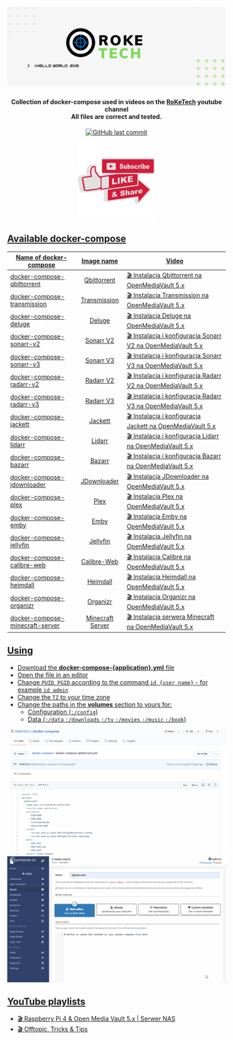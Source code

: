 <h1 align="center">
  <br />
  <a href="https://www.youtube.com/channel/UC0kQ58K8v67oc1TrK3V6qww"><img src="https://github.com/RoKeTech/docker-compose/blob/main/img/RoKeTechBanner.png" alt="RoKeTech"></a>
</h1>

<h4 align="center">
  Collection of docker-compose used in videos on the <a href="https://www.youtube.com/channel/UC0kQ58K8v67oc1TrK3V6qww">RoKeTech</a> youtube channel
  <br />
  All files are correct and tested.
</h4>

<p align="center">
    <a href="https://github.com/RoKeTech/docker-compose/commits/main">
    <img src="https://img.shields.io/github/last-commit/RoKeTech/docker-compose.svg?style=flat-square&logo=github&logoColor=white"
         alt="GitHub last commit">
</p>
  
<p align="center">
  <a href="https://www.youtube.com/channel/UC0kQ58K8v67oc1TrK3V6qww"><img src="https://github.com/RoKeTech/docker-compose/blob/main/img/SubLikeShare.png" alt="Subscribe, Like & Share YouTube">
</p>

## Available docker-compose

| Name of docker-compose     | Image name         | Video            |
| -------------------------- | :----------------: | ---------------- |
| <a href="https://github.com/RoKeTech/docker-compose/blob/main/docker-compose-qbittorrent.yml">docker-compose-qbittorrent</a> | <a href="https://hub.docker.com/r/linuxserver/qbittorrent">Qbittorrent</a> | <a href="https://youtu.be/h1rk8Q6l_W0?t=63">🎬 Instalacja Qbittorrent na OpenMediaVault 5.x | Serwer NAS [#4]</a> |
| <a href="https://github.com/RoKeTech/docker-compose/blob/main/docker-compose-transmission.yml">docker-compose-transmission</a> | <a href="https://hub.docker.com/r/linuxserver/transmission">Transmission</a> | <a href="https://youtu.be/h1rk8Q6l_W0?t=272">🎬 Instalacja Transmission na OpenMediaVault 5.x | Serwer NAS [#4]</a> |
| <a href="https://github.com/RoKeTech/docker-compose/blob/main/docker-compose-deluge.yml">docker-compose-deluge</a> | <a href="https://hub.docker.com/r/linuxserver/deluge">Deluge</a> | <a href="https://youtu.be/h1rk8Q6l_W0?t=326">🎬 Instalacja Deluge na OpenMediaVault 5.x | Serwer NAS [#4]</a> |
| <a href="https://github.com/RoKeTech/docker-compose/blob/main/docker-compose-sonarr-v2.yml">docker-compose-sonarr-v2</a> | <a href="https://hub.docker.com/r/linuxserver/sonarr">Sonarr V2</a> | <a href="https://youtu.be/Pyka3lYk1Fg?t=21">🎬 Instalacja i konfiguracja Sonarr V2 na OpenMediaVault 5.x |Serwer NAS [#5]</a> |
| <a href="https://github.com/RoKeTech/docker-compose/blob/main/docker-compose-sonarr-v3.yml">docker-compose-sonarr-v3</a> | <a href="https://hub.docker.com/r/linuxserver/sonarr">Sonarr V3</a> | <a href="https://youtu.be/Pyka3lYk1Fg?t=568">🎬 Instalacja i konfiguracja Sonarr V3 na OpenMediaVault 5.x |Serwer NAS [#5]</a> |
| <a href="https://github.com/RoKeTech/docker-compose/blob/main/docker-compose-radarr-v2.yml">docker-compose-radarr-v2</a> | <a href="https://hub.docker.com/r/linuxserver/radarr">Radarr V2</a> | <a href="https://youtu.be/Pyka3lYk1Fg?t=703">🎬 Instalacja i konfiguracja Radarr V2 na OpenMediaVault 5.x |Serwer NAS [#5]</a> |
| <a href="https://github.com/RoKeTech/docker-compose/blob/main/docker-compose-radarr-v3.yml">docker-compose-radarr-v3</a> | <a href="https://hub.docker.com/r/linuxserver/radarr">Radarr V3</a> | <a href="https://youtu.be/Pyka3lYk1Fg?t=636">🎬 Instalacja i konfiguracja Radarr V3 na OpenMediaVault 5.x |Serwer NAS [#5]</a> |
| <a href="https://github.com/RoKeTech/docker-compose/blob/main/docker-compose-jackett.yml">docker-compose-jackett</a> | <a href="https://hub.docker.com/r/linuxserver/jackett">Jackett</a> | <a href="https://youtu.be/Pyka3lYk1Fg?t=476">🎬 Instalacja i konfiguracja Jackett na OpenMediaVault 5.x |Serwer NAS [#5]</a> |
| <a href="https://github.com/RoKeTech/docker-compose/blob/main/docker-compose-lidarr.yml">docker-compose-lidarr</a> | <a href="https://hub.docker.com/r/linuxserver/lidarr">Lidarr</a> | <a href="https://youtu.be/Pyka3lYk1Fg?t=739">🎬 Instalacja i konfiguracja Lidarr na OpenMediaVault 5.x |Serwer NAS [#5]</a> |
| <a href="https://github.com/RoKeTech/docker-compose/blob/main/docker-compose-bazarr.yml">docker-compose-bazarr</a> | <a href="https://hub.docker.com/r/linuxserver/bazarr">Bazarr</a> | <a href="https://youtu.be/Pyka3lYk1Fg?t=781">🎬 Instalacja i konfiguracja Bazarr na OpenMediaVault 5.x |Serwer NAS [#5]</a> |
| <a href="https://github.com/RoKeTech/docker-compose/blob/main/docker-compose-jdownloader.yml">docker-compose-jdownloader</a> | <a href="https://hub.docker.com/r/jaymoulin/jdownloader">JDownloader</a> | <a href="https://youtu.be/84AqNOvBUKY">🎬 Instalacja JDownloader na OpenMediaVault 5.x | Serwer NAS [#6]</a> |
| <a href="https://github.com/RoKeTech/docker-compose/blob/main/docker-compose-plex.yml">docker-compose-plex</a> | <a href="https://hub.docker.com/r/linuxserver/plex">Plex</a> | <a href="https://youtu.be/8VAWgIwXGl0?t=34">🎬 Instalacja Plex na OpenMediaVault 5.x | Serwer NAS [#7]</a> |
| <a href="https://github.com/RoKeTech/docker-compose/blob/main/docker-compose-emby.yml">docker-compose-emby</a> | <a href="https://hub.docker.com/r/linuxserver/emby">Emby</a> | <a href="https://youtu.be/8VAWgIwXGl0?t=284">🎬 Instalacja Emby na OpenMediaVault 5.x | Serwer NAS [#7]]</a> |
| <a href="https://github.com/RoKeTech/docker-compose/blob/main/docker-compose-jellyfin.yml">docker-compose-jellyfin</a> | <a href="https://hub.docker.com/r/linuxserver/jellyfin">Jellyfin</a> | <a href="https://youtu.be/8VAWgIwXGl0?t=475">🎬 Instalacja Jellyfin na OpenMediaVault 5.x | Serwer NAS [#7]</a> |
| <a href="https://github.com/RoKeTech/docker-compose/blob/main/docker-compose-calibre-web.yml">docker-compose-calibre-web</a> | <a href="https://hub.docker.com/r/linuxserver/calibre-web">Calibre-Web</a> | <a href="https://youtu.be/9-jADq_84D8">🎬 Instalacja Calibre na OpenMediaVault 5.x | Serwer NAS [#8]</a> |
| <a href="https://github.com/RoKeTech/docker-compose/blob/main/docker-compose-heimdall.yml">docker-compose-heimdall</a> | <a href="https://hub.docker.com/r/linuxserver/heimdall">Heimdall</a> | <a href="https://youtu.be/UeDBsFCUHE8?t=27Y">🎬 Instalacja Heimdall na OpenMediaVault 5.x | Serwera NAS [#10]</a> |
| <a href="https://github.com/RoKeTech/docker-compose/blob/main/docker-compose-organizr.yml">docker-compose-organizr</a> | <a href="https://hub.docker.com/r/organizr/organizr">Organizr</a> | <a href="https://youtu.be/UeDBsFCUHE8?t=313">🎬 Instalacja Organizr na OpenMediaVault 5.x | Serwera NAS [#10]</a> |
| <a href="https://github.com/RoKeTech/docker-compose/blob/main/docker-compose-minecraft-server.yml">docker-compose-minecraft-server</a> | <a href="https://hub.docker.com/r/itzg/minecraft-server">Minecraft Server</a> | <a href="https://youtu.be/k2fvZ84sev4">🎬 Instalacja serwera Minecraft na OpenMediaVault 5.x | Serwer NAS [#11]</a> |

## Using

* Download the **docker-compose-{application}.yml** file
* Open the file in an editor
* Change `PUID`, `PGID` according to the command `id {user name}` - for example `id admin`
* Change the `TZ` to your time zone
* Change the paths in the **volumes** section to yours for:
  * Configuration (`:/config`)
  * Data (`:/data` `:/downloads` `:/tv` `:/movies` `:/music` `:/book`)
  
<img src="https://github.com/RoKeTech/docker-compose/blob/main/img/DockerComposePortainerWebEditor.gif">
<img src="https://github.com/RoKeTech/docker-compose/blob/main/img/DockerComposePortainerGitRepository.gif">
  
## YouTube playlists

* <a href="https://youtube.com/playlist?list=PLaBTJj8RFDsImB5PbHSl6qidLPGFmh06T">🎬 Raspberry Pi 4 & Open Media Vault 5.x | Serwer NAS</a>
* <a href="https://youtube.com/playlist?list=PLaBTJj8RFDsIPEC6DKQpdhA-X3KTCGwz3">🎬 Offtopic, Tricks & Tips</a>
